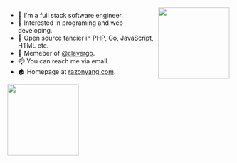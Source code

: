<img align="right" src="https://github-readme-stats.vercel.app/api?username=razonyang&show_icons=true&count_private=true" style="margin: 5px; margin-bottom: 20px;" height="160"/>

- :bust_in_silhouette: I'm a full stack software engineer.
- 🔭 Interested in programing and web developing.
- 🌱 Open source fancier in PHP, Go, JavaScript, HTML etc.
- :busts_in_silhouette: Memeber of [@clevergo](https://github.com/clevergo).
- 📫 You can reach me via email.
- 🏠 Homepage at [razonyang.com](https://razonyang.com).

<img align="center" src="https://github-profile-trophy.vercel.app/?username=razonyang" style="margin: auto; margin-bottom: 20px;" height="160"/>
